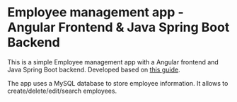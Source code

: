 # Employee management app - Angular Frontend & Java Spring Boot Backend

This is a simple Employee management app with a Angular frontend and Java Spring Boot backend. Developed based on [this guide](https://www.youtube.com/watch?v=Gx4iBLKLVHk).

The app uses a MySQL database to store employee information. It allows to create/delete/edit/search employees.
